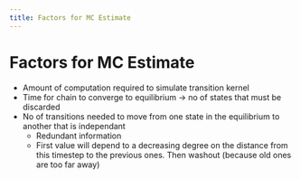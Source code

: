 ```yaml
---
title: Factors for MC Estimate
---
```


# Factors for MC Estimate
- Amount of computation required to simulate transition kernel
- Time for chain to converge to equilibrium -> no of states that must be discarded
- No of transitions needed to move from one state in the equilibrium to another that is independant
	- Redundant information
	- First value will depend to a decreasing degree on the distance from this timestep to the previous ones. Then washout (because old ones are too far away)


















